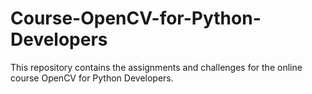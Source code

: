 # Course-OpenCV-for-Python-Developers
This repository contains the assignments and challenges for the online course OpenCV for Python Developers.

